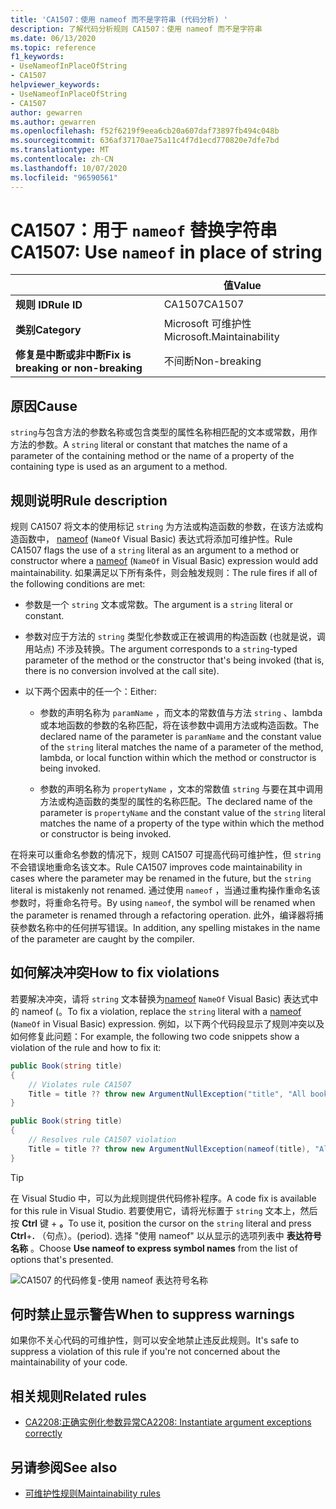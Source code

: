```yaml
---
title: 'CA1507：使用 nameof 而不是字符串 (代码分析) '
description: 了解代码分析规则 CA1507：使用 nameof 而不是字符串
ms.date: 06/13/2020
ms.topic: reference
f1_keywords:
- UseNameofInPlaceOfString
- CA1507
helpviewer_keywords:
- UseNameofInPlaceOfString
- CA1507
author: gewarren
ms.author: gewarren
ms.openlocfilehash: f52f6219f9eea6cb20a607daf73897fb494c048b
ms.sourcegitcommit: 636af37170ae75a11c4f7d1ecd770820e7dfe7bd
ms.translationtype: MT
ms.contentlocale: zh-CN
ms.lasthandoff: 10/07/2020
ms.locfileid: "96590561"
---
```

# <a name="ca1507-use-nameof-in-place-of-string"></a><span data-ttu-id="637f6-103">CA1507：用于 `nameof` 替换字符串</span><span class="sxs-lookup"><span data-stu-id="637f6-103">CA1507: Use `nameof` in place of string</span></span>

| | <span data-ttu-id="637f6-104">值</span><span class="sxs-lookup"><span data-stu-id="637f6-104">Value</span></span> |
|-|-|
| <span data-ttu-id="637f6-105">**规则 ID**</span><span class="sxs-lookup"><span data-stu-id="637f6-105">**Rule ID**</span></span> |<span data-ttu-id="637f6-106">CA1507</span><span class="sxs-lookup"><span data-stu-id="637f6-106">CA1507</span></span>|
| <span data-ttu-id="637f6-107">**类别**</span><span class="sxs-lookup"><span data-stu-id="637f6-107">**Category**</span></span> |<span data-ttu-id="637f6-108">Microsoft 可维护性</span><span class="sxs-lookup"><span data-stu-id="637f6-108">Microsoft.Maintainability</span></span>|
| <span data-ttu-id="637f6-109">**修复是中断或非中断**</span><span class="sxs-lookup"><span data-stu-id="637f6-109">**Fix is breaking or non-breaking**</span></span> |<span data-ttu-id="637f6-110">不间断</span><span class="sxs-lookup"><span data-stu-id="637f6-110">Non-breaking</span></span>|

## <a name="cause"></a><span data-ttu-id="637f6-111">原因</span><span class="sxs-lookup"><span data-stu-id="637f6-111">Cause</span></span>

<span data-ttu-id="637f6-112">`string`与包含方法的参数名称或包含类型的属性名称相匹配的文本或常数，用作方法的参数。</span><span class="sxs-lookup"><span data-stu-id="637f6-112">A `string` literal or constant that matches the name of a parameter of the containing method or the name of a property of the containing type is used as an argument to a method.</span></span>

## <a name="rule-description"></a><span data-ttu-id="637f6-113">规则说明</span><span class="sxs-lookup"><span data-stu-id="637f6-113">Rule description</span></span>

<span data-ttu-id="637f6-114">规则 CA1507 将文本的使用标记 `string` 为方法或构造函数的参数，在该方法或构造函数中， [nameof](../../../csharp/language-reference/operators/nameof.md) (`NameOf` Visual Basic) 表达式将添加可维护性。</span><span class="sxs-lookup"><span data-stu-id="637f6-114">Rule CA1507 flags the use of a `string` literal as an argument to a method or constructor where a [nameof](../../../csharp/language-reference/operators/nameof.md) (`NameOf` in Visual Basic) expression would add maintainability.</span></span> <span data-ttu-id="637f6-115">如果满足以下所有条件，则会触发规则：</span><span class="sxs-lookup"><span data-stu-id="637f6-115">The rule fires if all of the following conditions are met:</span></span>

- <span data-ttu-id="637f6-116">参数是一个 `string` 文本或常数。</span><span class="sxs-lookup"><span data-stu-id="637f6-116">The argument is a `string` literal or constant.</span></span>

- <span data-ttu-id="637f6-117">参数对应于方法的 `string` 类型化参数或正在被调用的构造函数 (也就是说，调用站点) 不涉及转换。</span><span class="sxs-lookup"><span data-stu-id="637f6-117">The argument corresponds to a `string`-typed parameter of the method or the constructor that's being invoked (that is, there is no conversion involved at the call site).</span></span>

- <span data-ttu-id="637f6-118">以下两个因素中的任一个：</span><span class="sxs-lookup"><span data-stu-id="637f6-118">Either:</span></span>
  - <span data-ttu-id="637f6-119">参数的声明名称为 `paramName` ，而文本的常数值与方法 `string` 、lambda 或本地函数的参数的名称匹配，将在该参数中调用方法或构造函数。</span><span class="sxs-lookup"><span data-stu-id="637f6-119">The declared name of the parameter is `paramName` and the constant value of the `string` literal matches the name of a parameter of the method, lambda, or local function within which the method or constructor is being invoked.</span></span>

  - <span data-ttu-id="637f6-120">参数的声明名称为 `propertyName` ，文本的常数值 `string` 与要在其中调用方法或构造函数的类型的属性的名称匹配。</span><span class="sxs-lookup"><span data-stu-id="637f6-120">The declared name of the parameter is `propertyName` and the constant value of the `string` literal matches the name of a property of the type within which the method or constructor is being invoked.</span></span>

<span data-ttu-id="637f6-121">在将来可以重命名参数的情况下，规则 CA1507 可提高代码可维护性，但 `string` 不会错误地重命名该文本。</span><span class="sxs-lookup"><span data-stu-id="637f6-121">Rule CA1507 improves code maintainability in cases where the parameter may be renamed in the future, but the `string` literal is mistakenly not renamed.</span></span> <span data-ttu-id="637f6-122">通过使用 `nameof` ，当通过重构操作重命名该参数时，将重命名符号。</span><span class="sxs-lookup"><span data-stu-id="637f6-122">By using `nameof`, the symbol will be renamed when the parameter is renamed through a refactoring operation.</span></span> <span data-ttu-id="637f6-123">此外，编译器将捕获参数名称中的任何拼写错误。</span><span class="sxs-lookup"><span data-stu-id="637f6-123">In addition, any spelling mistakes in the name of the parameter are caught by the compiler.</span></span>

## <a name="how-to-fix-violations"></a><span data-ttu-id="637f6-124">如何解决冲突</span><span class="sxs-lookup"><span data-stu-id="637f6-124">How to fix violations</span></span>

<span data-ttu-id="637f6-125">若要解决冲突，请将 `string` 文本替换为[nameof](../../../csharp/language-reference/operators/nameof.md) `NameOf` Visual Basic) 表达式中的 nameof (。</span><span class="sxs-lookup"><span data-stu-id="637f6-125">To fix a violation, replace the `string` literal with a [nameof](../../../csharp/language-reference/operators/nameof.md) (`NameOf` in Visual Basic) expression.</span></span> <span data-ttu-id="637f6-126">例如，以下两个代码段显示了规则冲突以及如何修复此问题：</span><span class="sxs-lookup"><span data-stu-id="637f6-126">For example, the following two code snippets show a violation of the rule and how to fix it:</span></span>

```csharp
public Book(string title)
{
    // Violates rule CA1507
    Title = title ?? throw new ArgumentNullException("title", "All books must have a title.");
}
```

```csharp
public Book(string title)
{
    // Resolves rule CA1507 violation
    Title = title ?? throw new ArgumentNullException(nameof(title), "All books must have a title.");
}
```

> [!TIP]
> <span data-ttu-id="637f6-127">在 Visual Studio 中，可以为此规则提供代码修补程序。</span><span class="sxs-lookup"><span data-stu-id="637f6-127">A code fix is available for this rule in Visual Studio.</span></span> <span data-ttu-id="637f6-128">若要使用它，请将光标置于 `string` 文本上，然后按 **Ctrl** 键 + **。**</span><span class="sxs-lookup"><span data-stu-id="637f6-128">To use it, position the cursor on the `string` literal and press **Ctrl**+**.**</span></span> <span data-ttu-id="637f6-129">（句点）。</span><span class="sxs-lookup"><span data-stu-id="637f6-129">(period).</span></span> <span data-ttu-id="637f6-130">选择 "使用 nameof" 以从显示的选项列表中 **表达符号名称** 。</span><span class="sxs-lookup"><span data-stu-id="637f6-130">Choose **Use nameof to express symbol names** from the list of options that's presented.</span></span>
>
> ![CA1507 的代码修复-使用 nameof 表达符号名称](media/ca1507-code-fix.PNG)

## <a name="when-to-suppress-warnings"></a><span data-ttu-id="637f6-132">何时禁止显示警告</span><span class="sxs-lookup"><span data-stu-id="637f6-132">When to suppress warnings</span></span>

<span data-ttu-id="637f6-133">如果你不关心代码的可维护性，则可以安全地禁止违反此规则。</span><span class="sxs-lookup"><span data-stu-id="637f6-133">It's safe to suppress a violation of this rule if you're not concerned about the maintainability of your code.</span></span>

## <a name="related-rules"></a><span data-ttu-id="637f6-134">相关规则</span><span class="sxs-lookup"><span data-stu-id="637f6-134">Related rules</span></span>

- [<span data-ttu-id="637f6-135">CA2208:正确实例化参数异常</span><span class="sxs-lookup"><span data-stu-id="637f6-135">CA2208: Instantiate argument exceptions correctly</span></span>](ca2208.md)

## <a name="see-also"></a><span data-ttu-id="637f6-136">另请参阅</span><span class="sxs-lookup"><span data-stu-id="637f6-136">See also</span></span>

- [<span data-ttu-id="637f6-137">可维护性规则</span><span class="sxs-lookup"><span data-stu-id="637f6-137">Maintainability rules</span></span>](maintainability-warnings.md)
